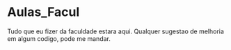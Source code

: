 # Aulas_Facul
Tudo que eu fizer da faculdade estara aqui. 
Qualquer sugestao de melhoria em algum codigo, pode me mandar.
